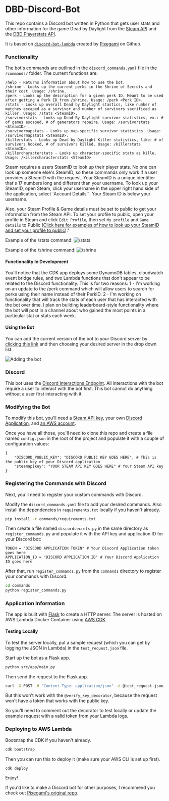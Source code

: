 # DBD-Discord-Bot

This repo contains a Discord bot written in Python that gets user stats and other information for the game Dead by Daylight from the [Steam API](https://steamcommunity.com/dev) and the [DBD Playerstats API](https://dbd.tricky.lol/).

It is based on [`discord-bot-lambda`](https://github.com/pixegami/discord-bot-lambda) created by [Pixegami](https://github.com/pixegami/) on Github.

### Functionality

The bot's commands are outlined in the `discord_commands.yaml` file in the `/commands/` folder. The current functions are:

```
/help - Returns information about how to use the bot.
/shrine - Looks up the current perks in the Shrine of Secrets and their cost. Usage: /shrine.
/perk - Looks up the description for a given perk ID. Meant to be used after getting a Perk ID from /shrine. Usage: /perk <Perk ID>.
/stats - Looks up overall Dead by Daylight stastics, like number of matches escaped as a survivor and number of survivors sacrificed as killer. Usage: /stats <SteamID>.
/survivorstats - Looks up Dead By Daylight survivor statistics, ex.: # of games escaped, # of generators repaire. Usage: /survivorstats <SteamID> .
/survivormapstats - Looks up map-specific survivor statistics. Usage: /survivormapstats <SteamID>.
/killerstats - Looks up Dead by Daylight Killer statistics, like: # of survivors hooked, # of survivors killed. Usage: /killerstats <SteamID>.
/killercharacterstats - Looks up character-specific stats as kille. Usage: /killercharacterstats <SteamID>
```
Steam requires a users SteamID to look up their player stats. No one can look up someone else's SteamID, so these commands only work if a user provides a SteamID with the request. Your SteamID is a unique identifier that's 17 numbers long and different than your username. To look up your SteamID, open Steam, click your username in the upper right hand side of the application, select `Account Details``. Your Steam ID is below your username.

Also, your Steam Profile & Game details must be set to public to get your information from the Steam API. To set your profile to public, open your profile in Steam and click `Edit Profile`, then set `My profile` and `Game details` to Public ([Click here for examples of how to look up your SteamID and set your profile to public](https://imgur.com/a/Xw3KbJ5))."

Example of the /stats command:
![/stats](https://i.imgur.com/lUi2DwE.png)

Example of the /shrine command:
![/shrine](https://i.imgur.com/VhQkOWN.png)

#### Functionality In Development

You'll notice that the CDK app deploys some DynamoDB tables, cloudwatch event bridge rules, and two Lambda functions that don't appear to be related to the Discord functionality. This is for two reasons:
1 - I'm working on an update to the /perk command which will allow users to search for perks using their name instead of their PerkID.
2 - I'm working on functionality that will track the stats of each user that has interacted with the bot over time. I plan on building leaderboard-style functionality where the bot will post in a channel about who gained the most points in a particular stat or stats each week.

#### Using the Bot

You can add the current version of the bot to your Discord server by [clicking this link](https://discord.com/api/oauth2/authorize?client_id=1065388537949720596&permissions=1085016635456&scope=bot) and then choosing your desired server in the drop down list.

![Adding the bot](https://i.imgur.com/NuevfNC.png)

### Discord

This bot uses the [Discord Interactions Endpoint](https://discord.com/developers/docs/interactions/application-commands). All interactions with the bot require a user to interact with the bot first. This bot cannot do anything without a user first interacting with it.

### Modifying the Bot

To modify this bot, you'll need a [Steam API key](https://steamcommunity.com/dev), your own [Discord Application](https://discord.com/developers/applications), and [an AWS account](https://aws.amazon.com).

Once you have all those, you'll need to clone this repo and create a file named `config.json` in the root of the project and populate it with a couple of configuration values:
```
{
    "DISCORD_PUBLIC_KEY": "DISCORD PUBLIC KEY GOES HERE", # This is the public key of your Discord application
    "steamapikey": "YOUR STEAM API KEY GOES HERE" # Your Steam API key
}
```
### Registering the Commands with Discord

Next, you'll need to register your custom commands with Discord.

Modify the `discord_commands.yaml` file to add your desired commands. Also install the dependencies in `requirements.txt` locally if you haven't already.

```sh
pip install -r commands/requirements.txt
```

Then create a file named `discordsecrets.py` in the same directory as `register_commands.py` and populate it with the API key and application ID for your Discord bot:
```
TOKEN = "DISCORD APPLICATION TOKEN" # Your Discord Application token goes here
APPLICATION_ID = "DISCORD APPLICATION ID" # Your Discord Application ID goes here

```
After that, run  `register_commands.py` from the `commands` directory to register your commands with Discord.

```sh
cd commands
python register_commands.py
```

### Application  Information

The app is built with [Flask](https://flask.palletsprojects.com/) to create a HTTP server.
The server is hosted on AWS Lambda Docker Container using [AWS CDK](https://aws.amazon.com/cdk/).


#### Testing Locally

To test the server locally, put a sample request (which you can get by logging the JSON in Lambda) in the `test_request.json` file.

Start up the bot as a Flask app.

```sh
python src/app/main.py
```

Then send the request to the Flask app.

```sh
curl -X POST -H "Content-Type: application/json" -d @test_request.json http://127.0.0.1:5000/
```

But this won't work with the `@verify_key_decorator`, because the request won't have a token that works with the public key.

So you'll need to comment out the decorator to test locally or update the example request with a valid token from your Lambda logs.

### Deploying to AWS Lambda

Bootstrap the CDK if you haven't already.

```sh
cdk bootstrap
```

Then you can run this to deploy it (make sure your AWS CLI is set up first).

```sh
cdk deploy
```

Enjoy!

If you'd like to make a Discord bot for other purposes, I recommend you check out [Pixegami's original repo](https://github.com/pixegami/discord-bot-lambda).